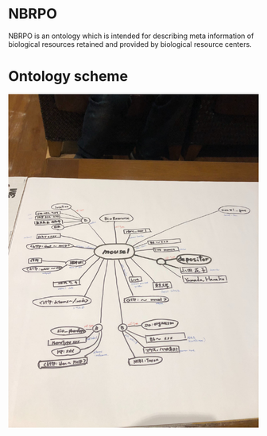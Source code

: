 # NBRPO
NBRPO is an ontology which is intended for describing meta information of biological resources retained and provided by biological resource centers.

# Ontology scheme

![RDF data model](./misc/nbrpo-draft-01.jpg "RDF data model")
